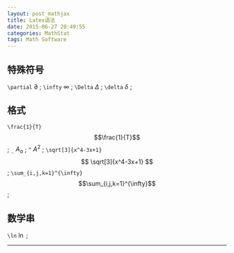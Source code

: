 ```yaml
---
layout: post_mathjax
title: Latex语法
date: 2015-06-27 20:49:55
categories: MathStat
tags: Math Software
---
```


## 特殊符号

`\partial` $\partial$ ; `\infty` $\infty$ ; `\Delta` $\Delta$ ; `\delta` $\delta$ ;

## 格式

`\frac{1}{T}` $$\frac{1}{T}$$ ; `_` $A_a$ ; `^` $A^2$ ; `\sqrt[3]{x^4-3x+1}` $$ \sqrt[3]{x^4-3x+1} $$ ; `\sum_{i,j,k=1}^{\infty}` $$\sum_{i,j,k=1}^{\infty}$$ ;

## 数学串

`\ln` $\ln$ ; 

---
